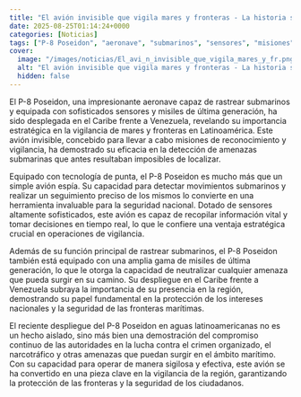 ```yaml
---
title: "El avión invisible que vigila mares y fronteras - La historia secreta del P-8 Poseidon que vigila Latinoamérica"
date: 2025-08-25T01:14:24+0000
categories: [Noticias]
tags: ["P-8 Poseidon", "aeronave", "submarinos", "sensores", "misiones", "vigilancia", "tecnología."]
cover:
  image: "/images/noticias/El_avi_n_invisible_que_vigila_mares_y_fr.png"
  alt: "El avión invisible que vigila mares y fronteras - La historia secreta del P-8 Poseidon que vigila Latinoamérica"
  hidden: false
---
```


El P-8 Poseidon, una impresionante aeronave capaz de rastrear submarinos y equipada con sofisticados sensores y misiles de última generación, ha sido desplegada en el Caribe frente a Venezuela, revelando su importancia estratégica en la vigilancia de mares y fronteras en Latinoamérica. Este avión invisible, concebido para llevar a cabo misiones de reconocimiento y vigilancia, ha demostrado su eficacia en la detección de amenazas submarinas que antes resultaban imposibles de localizar.

Equipado con tecnología de punta, el P-8 Poseidon es mucho más que un simple avión espía. Su capacidad para detectar movimientos submarinos y realizar un seguimiento preciso de los mismos lo convierte en una herramienta invaluable para la seguridad nacional. Dotado de sensores altamente sofisticados, este avión es capaz de recopilar información vital y tomar decisiones en tiempo real, lo que le confiere una ventaja estratégica crucial en operaciones de vigilancia.

Además de su función principal de rastrear submarinos, el P-8 Poseidon también está equipado con una amplia gama de misiles de última generación, lo que le otorga la capacidad de neutralizar cualquier amenaza que pueda surgir en su camino. Su despliegue en el Caribe frente a Venezuela subraya la importancia de su presencia en la región, demostrando su papel fundamental en la protección de los intereses nacionales y la seguridad de las fronteras marítimas.

El reciente despliegue del P-8 Poseidon en aguas latinoamericanas no es un hecho aislado, sino más bien una demostración del compromiso continuo de las autoridades en la lucha contra el crimen organizado, el narcotráfico y otras amenazas que puedan surgir en el ámbito marítimo. Con su capacidad para operar de manera sigilosa y efectiva, este avión se ha convertido en una pieza clave en la vigilancia de la región, garantizando la protección de las fronteras y la seguridad de los ciudadanos.

